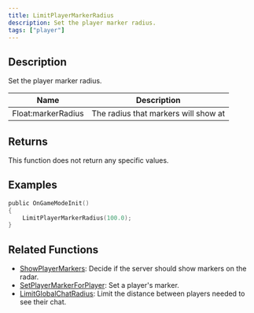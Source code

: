 ```yaml
---
title: LimitPlayerMarkerRadius
description: Set the player marker radius.
tags: ["player"]
---
```


## Description

Set the player marker radius.

| Name                | Description                          |
| ------------------- | ------------------------------------ |
| Float:markerRadius  | The radius that markers will show at |

## Returns

This function does not return any specific values.

## Examples

```c
public OnGameModeInit()
{
    LimitPlayerMarkerRadius(100.0);
}
```

## Related Functions

- [ShowPlayerMarkers](ShowPlayerMarkers): Decide if the server should show markers on the radar.
- [SetPlayerMarkerForPlayer](SetPlayerMarkerForPlayer): Set a player's marker.
- [LimitGlobalChatRadius](LimitGlobalChatRadius): Limit the distance between players needed to see their chat.
